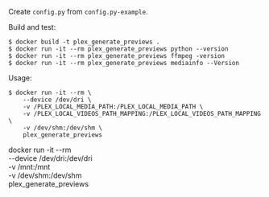 Create `config.py` from `config.py-example`.

Build and test:

```shell
$ docker build -t plex_generate_previews .
$ docker run -it --rm plex_generate_previews python --version
$ docker run -it --rm plex_generate_previews ffmpeg -version
$ docker run -it --rm plex_generate_previews mediainfo --Version
```

Usage:

```shell
$ docker run -it --rm \
    --device /dev/dri \
    -v /PLEX_LOCAL_MEDIA_PATH:/PLEX_LOCAL_MEDIA_PATH \
    -v /PLEX_LOCAL_VIDEOS_PATH_MAPPING:/PLEX_LOCAL_VIDEOS_PATH_MAPPING \
    -v /dev/shm:/dev/shm \
    plex_generate_previews
```

docker run -it --rm \
    --device /dev/dri:/dev/dri \
    -v /mnt:/mnt \
    -v /dev/shm:/dev/shm \
    plex_generate_previews